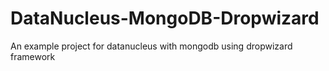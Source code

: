 # DataNucleus-MongoDB-Dropwizard
An example project for datanucleus with mongodb using dropwizard framework
